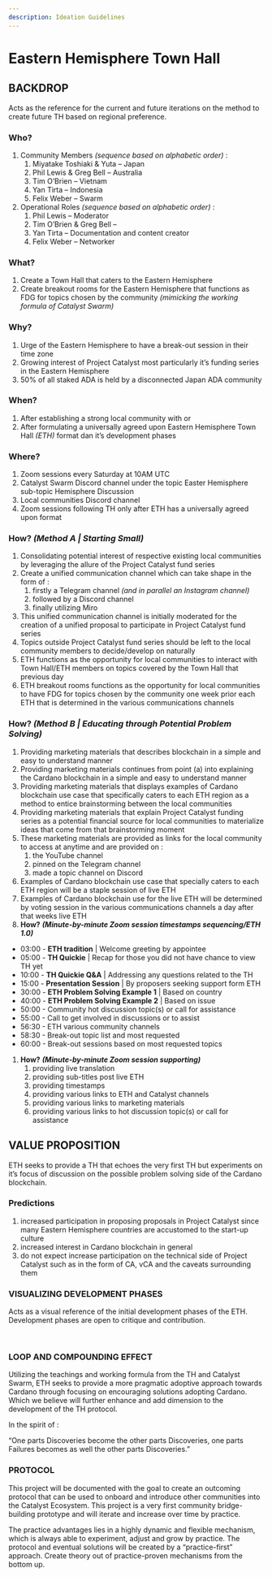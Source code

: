 ```yaml
---
description: Ideation Guidelines
---
```


# Eastern Hemisphere Town Hall

## **BACKDROP**

Acts as the reference for the current and future iterations on the method to create future TH based on regional preference.

### **Who?**

1. Community Members _\(sequence based on alphabetic order\)_ :
   1. Miyatake Toshiaki & Yuta – Japan
   2. Phil Lewis & Greg Bell – Australia
   3. Tim O’Brien – Vietnam
   4. Yan Tirta – Indonesia
   5. Felix Weber – Swarm
2. Operational Roles _\(sequence based on alphabetic order\)_ :
   1. Phil Lewis – Moderator
   2. Tim O’Brien & Greg Bell –
   3. Yan Tirta – Documentation and content creator
   4. Felix Weber – Networker

### **What?**

1. Create a Town Hall that caters to the Eastern Hemisphere
2. Create breakout rooms for the Eastern Hemisphere that functions as FDG for topics chosen by the community _\(mimicking the working formula of Catalyst Swarm\)_

### **Why?**

1. Urge of the Eastern Hemisphere to have a break-out session in their time zone
2. Growing interest of Project Catalyst most particularly it’s funding series in the Eastern Hemisphere
3. 50% of all staked ADA is held by a disconnected Japan ADA community 

### **When?**

1. After establishing a strong local community with or
2. After formulating a universally agreed upon Eastern Hemisphere Town Hall _\(ETH\)_ format dan it’s development phases 

### **Where?**

1. Zoom sessions every Saturday at 10AM UTC
2. Catalyst Swarm Discord channel under the topic Easter Hemisphere sub-topic Hemisphere Discussion
3. Local communities Discord channel
4. Zoom sessions following TH only after ETH has a universally agreed upon format 

### **How?** _**\(Method A \| Starting Small\)**_

1. Consolidating potential interest of respective existing local communities by leveraging the allure of the Project Catalyst fund series
2. Create a unified communication channel which can take shape in the form of :
   1. firstly a Telegram channel _\(and in parallel an Instagram channel\)_
   2. followed by a Discord channel
   3. finally utilizing Miro
3. This unified communication channel is initially moderated for the creation of a unified proposal to participate in Project Catalyst fund series
4. Topics outside Project Catalyst fund series should be left to the local community members to decide/develop on naturally
5. ETH functions as the opportunity for local communities to interact with Town Hall/ETH members on topics covered by the Town Hall that previous day
6. ETH breakout rooms functions as the opportunity for local communities to have FDG for topics chosen by the community one week prior each ETH that is determined in the various communications channels

### **How?** _**\(Method B \| Educating through Potential Problem Solving\)**_

1. Providing marketing materials that describes blockchain in a simple and easy to understand manner
2. Providing marketing materials continues from point \(a\) into explaining the Cardano blockchain in a simple and easy to understand manner
3. Providing marketing materials that displays examples of Cardano blockchain use case that specifically caters to each ETH region as a method to entice brainstorming between the local communities
4. Providing marketing materials that explain Project Catalyst funding series as a potential financial source for local communities to materialize ideas that come from that brainstorming moment
5. These marketing materials are provided as links for the local community to access at anytime and are provided on :
   1. the YouTube channel
   2. pinned on the Telegram channel
   3. made a topic channel on Discord
6. Examples of Cardano blockchain use case that specially caters to each ETH region will be a staple session of live ETH
7. Examples of Cardano blockchain use for the live ETH will be determined by voting session in the various communications channels a day after that weeks live ETH
8. **How?** _**\(Minute-by-minute Zoom session timestamps sequencing/ETH 1.0\)**_

* 03:00 - **ETH tradition** \| Welcome greeting by appointee
* 05:00 - **TH Quickie** \| Recap for those you did not have chance to view TH yet
* 10:00 - **TH Quickie Q&A** \| Addressing any questions related to the TH
* 15:00 - **Presentation Session** \| By proposers seeking support form ETH
* 30:00 - **ETH Problem Solving Example 1** \| Based on country
* 40:00 - **ETH Problem Solving Example 2** \| Based on issue
* 50:00 - Community hot discussion topic\(s\) or call for assistance
* 55:00 - Call to get involved in discussions or to assist
* 56:30 - ETH various community channels
* 58:30 - Break-out topic list and most requested
* 60:00 - Break-out sessions based on most requested topics

1. **How?** _**\(Minute-by-minute Zoom session supporting\)**_
   1. providing live translation
   2. providing sub-titles post live ETH
   3. providing timestamps
   4. providing various links to ETH and Catalyst channels
   5. providing various links to marketing materials
   6. providing various links to hot discussion topic\(s\) or call for assistance

## **VALUE PROPOSITION**

ETH seeks to provide a TH that echoes the very first TH but experiments on it’s focus of discussion on the possible problem solving side of the Cardano blockchain.

### **Predictions**

1. increased participation in proposing proposals in Project Catalyst since many Eastern Hemisphere countries are accustomed to the start-up culture
2. increased interest in Cardano blockchain in general
3. do not expect increase participation on the technical side of Project Catalyst such as in the form of CA, vCA and the caveats surrounding them

### **VISUALIZING DEVELOPMENT PHASES**

Acts as a visual reference of the initial development phases of the ETH. Development phases are open to critique and contribution.

![](../.gitbook/assets/0.png)

### **LOOP AND COMPOUNDING EFFECT**

Utilizing the teachings and working formula from the TH and Catalyst Swarm, ETH seeks to provide a more pragmatic adoptive approach towards Cardano through focusing on encouraging solutions adopting Cardano. Which we believe will further enhance and add dimension to the development of the TH protocol.

In the spirit of :

“One parts Discoveries become the other parts Discoveries, one parts Failures becomes as well the other parts Discoveries.”

### **PROTOCOL**

This project will be documented with the goal to create an outcoming protocol that can be used to onboard and introduce other communities into the Catalyst Ecosystem. This project is a very first community bridge-building prototype and will iterate and increase over time by practice.

The practice advantages lies in a highly dynamic and flexible mechanism, which is always able to experiment, adjust and grow by practice. The protocol and eventual solutions will be created by a “practice-first” approach. Create theory out of practice-proven mechanisms from the bottom up.

